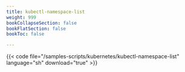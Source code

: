 ```yaml
---
title: kubectl-namespace-list
weight: 999
bookCollapseSection: false
bookFlatSection: false
bookToc: false

---
```


{{< code file="/samples-scripts/kubernetes/kubectl-namespace-list" language="sh" download="true" >}}
